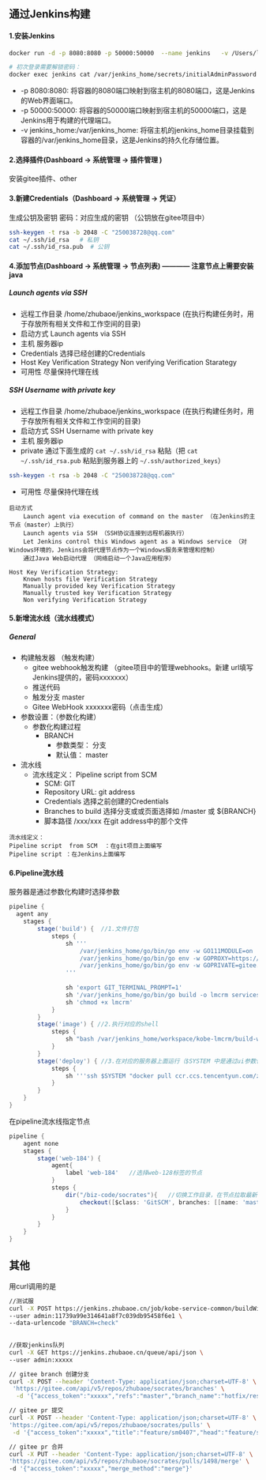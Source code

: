 ## 通过Jenkins构建

#### 1.安装Jenkins
```bash
docker run -d -p 8080:8080 -p 50000:50000  --name jenkins   -v /Users/linlong/Desktop/jenkin:/var/jenkins_home jenkins/jenkins:lts

# 初次登录需要解锁密码：
docker exec jenkins cat /var/jenkins_home/secrets/initialAdminPassword
```
* -p 8080:8080: 将容器的8080端口映射到宿主机的8080端口，这是Jenkins的Web界面端口。
* -p 50000:50000: 将容器的50000端口映射到宿主机的50000端口，这是Jenkins用于构建的代理端口。
* -v jenkins_home:/var/jenkins_home: 将宿主机的jenkins_home目录挂载到容器的/var/jenkins_home目录，这是Jenkins的持久化存储位置。

#### 2.选择插件(Dashboard ->  系统管理  ->  插件管理 )
安装gitee插件、other

#### 3.新建Credentials（Dashboard ->  系统管理  ->  凭证）
生成公钥及密钥
密码：对应生成的密钥  （公钥放在gitee项目中）
```bash
ssh-keygen -t rsa -b 2048 -C "250038728@qq.com"
cat ~/.ssh/id_rsa   # 私钥
cat ~/.ssh/id_rsa.pub  # 公钥
```

#### 4.添加节点(Dashboard ->  系统管理  ->  节点列表) ———— 注意节点上需要安装java
##### Launch agents via SSH
* 远程工作目录  /home/zhubaoe/jenkins_workspace  (在执行构建任务时，用于存放所有相关文件和工作空间的目录)
* 启动方式   Launch agents via SSH
* 主机    服务器ip
* Credentials  选择已经创建的Credentials
*  Host Key Verification Strategy    Non verifying Verification Starategy
* 可用性  尽量保持代理在线

##### SSH Username with private key
* 远程工作目录  /home/zhubaoe/jenkins_workspace  (在执行构建任务时，用于存放所有相关文件和工作空间的目录)
* 启动方式   SSH Username with private key
* 主机     服务器ip
* private 通过下面生成的 `cat ~/.ssh/id_rsa` 粘贴（把 `cat ~/.ssh/id_rsa.pub` 粘贴到服务器上的 `~/.ssh/authorized_keys`）
```bash
ssh-keygen -t rsa -b 2048 -C "250038728@qq.com"
```
* 可用性  尽量保持代理在线

```
启动方式
    Launch agent via execution of command on the master （在Jenkins的主节点（master）上执行）
    Launch agents via SSH （SSH协议连接到远程机器执行）
    Let Jenkins control this Windows agent as a Windows service （对Windows环境的，Jenkins会将代理节点作为一个Windows服务来管理和控制）
    通过Java Web启动代理 （网络启动一个Java应用程序）

Host Key Verification Strategy:
    Known hosts file Verification Strategy
    Manually provided key Verification Strategy  
    Manually trusted key Verification Strategy
    Non verifying Verification Strategy
```

#### 5.新增流水线（流水线模式）
##### General
* 构建触发器 （触发构建）
	- gitee webhook触发构建  （gitee项目中的管理webhooks。新建 url填写Jenkins提供的，密码xxxxxxx）
	- 推送代码
	- 触发分支 master
	- Gitee WebHook xxxxxxx密码（点击生成）
* 参数设置：（参数化构建）
	- 参数化构建过程
		- BRANCH
			- 参数类型： 分支
			- 默认值： master
* 流水线
	- 流水线定义： Pipeline script  from SCM
		- SCM: GIT
		- Repository URL:     git address
		- Credentials  选择之前创建的Credentials
		- Branches to build   选择分支或或页面选择如      /master   或  ${BRANCH}
		- 脚本路径 /xxx/xxx    在git address中的那个文件

```
流水线定义：
Pipeline script  from SCM  ：在git项目上面编写
Pipeline script ：在Jenkins上面编写
```

#### 6.Pipeline流水线
服务器是通过参数化构建时选择参数
```groovy
pipeline {
  agent any 
    stages {
        stage('build') {  //1.文件打包
            steps {
                sh '''
                    /var/jenkins_home/go/bin/go env -w GO111MODULE=on
                    /var/jenkins_home/go/bin/go env -w GOPROXY=https://goproxy.io,direct
                    /var/jenkins_home/go/bin/go env -w GOPRIVATE=gitee.com/zhubaoe-go/jordan
                '''
                
                sh 'export GIT_TERMINAL_PROMPT=1'
                sh '/var/jenkins_home/go/bin/go build -o lmcrm services/lmcrm/lmcrm-service/cmd/lmcrm/main.go'
                sh 'chmod +x lmcrm'
            }
        }
        stage('image') { //2.执行对应的shell
            steps {
                sh "bash /var/jenkins_home/workspace/kobe-lmcrm/build-work/lmcrm/build.sh"
            }
        }
        stage('deploy') { //3.在对应的服务器上面运行（$SYSTEM 中是通过ui参数化构建时选择参数）
            steps {
                sh '''ssh $SYSTEM "docker pull ccr.ccs.tencentyun.com/zhubaoe/kobe:lmcrm_$(cat tag) && docker stop lmcrm && docker rm lmcrm && docker run -p 20015:20015 -p 21015:21015 -itd -v /biz-code/configs:/biz-code/configs -v /biz-code/logs:/biz-code/logs -v /etc/localtime:/etc/localtime --name lmcrm --net kong-net $(cat build-work/lmcrm/image)"'''
            }
        }
    }
}
```

在pipeline流水线指定节点
```groovy
pipeline {
    agent none
    stages {
        stage('web-184') {
            agent{
                label 'web-184'   //选择web-128标签的节点
            }
            steps {
                dir("/biz-code/socrates"){   //切换工作目录，在节点拉取最新的代码
                    checkout([$class: 'GitSCM', branches: [[name: 'master']], doGenerateSubmoduleConfigurations: false, extensions: [],  submoduleCfg: [], userRemoteConfigs: [[credentialsId: 'zhubaoe-pwd', url: 'https://gitee.com/zhubaoe/socrates.git']]])
                }
            }
        }
    }
}
```

## 其他
用curl调用的是
```bash
//测试服
curl -X POST https://jenkins.zhubaoe.cn/job/kobe-service-common/buildWithParameters \
--user admin:11739a99e314641a8f7c039db95458f6e1 \
--data-urlencode "BRANCH=check" 
  
 
//获取jenkins队列 
curl -X GET https://jenkins.zhubaoe.cn/queue/api/json \
--user admin:xxxxx 

// gitee branch 创建分支
curl -X POST --header 'Content-Type: application/json;charset=UTF-8' \
 'https://gitee.com/api/v5/repos/zhubaoe/socrates/branches' \
  -d '{"access_token":"xxxxx","refs":"master","branch_name":"hotfix/reshape_20240410"}'

// gitee pr 提交
curl -X POST --header 'Content-Type: application/json;charset=UTF-8' \
'https://gitee.com/api/v5/repos/zhubaoe/socrates/pulls' \
 -d '{"access_token":"xxxxx","title":"feature/sm0407","head":"feature/sm0407","base":"release/v3.5.40"}'

// gitee pr 合并
curl -X PUT --header 'Content-Type: application/json;charset=UTF-8' \
'https://gitee.com/api/v5/repos/zhubaoe/socrates/pulls/1498/merge' \
-d '{"access_token":"xxxxx","merge_method":"merge"}'

```